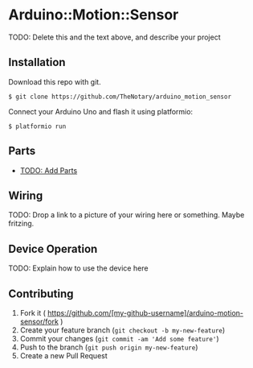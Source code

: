 # Arduino::Motion::Sensor

TODO: Delete this and the text above, and describe your project

## Installation

Download this repo with git.  

```
$ git clone https://github.com/TheNotary/arduino_motion_sensor
```

Connect your Arduino Uno and flash it using platformio:

    $ platformio run

## Parts

* [TODO:  Add Parts](http://127.0.0.1)

## Wiring

TODO: Drop a link to a picture of your wiring here or something.  Maybe fritzing.  

## Device Operation

TODO: Explain how to use the device here


## Contributing

1. Fork it ( https://github.com/[my-github-username]/arduino-motion-sensor/fork )
2. Create your feature branch (`git checkout -b my-new-feature`)
3. Commit your changes (`git commit -am 'Add some feature'`)
4. Push to the branch (`git push origin my-new-feature`)
5. Create a new Pull Request
